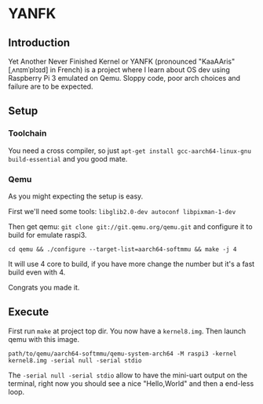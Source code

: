 # YANFK

## Introduction
Yet Another Never Finished Kernel or YANFK (pronounced "KaaAAris" [ˌʌnɪmˈplɔɪd] in French) is a project where I learn about OS dev using Raspberry Pi 3 emulated on Qemu. Sloppy code, poor arch choices and failure are to be expected.

## Setup
### Toolchain
You need a cross compiler, so just `apt-get install gcc-aarch64-linux-gnu build-essential`  and you good mate.
### Qemu
As you might expecting the setup is easy.

First we'll need some tools: `libglib2.0-dev autoconf libpixman-1-dev`

Then get qemu: `git clone git://git.qemu.org/qemu.git` and configure it to build for emulate raspi3.

`cd qemu && ./configure --target-list=aarch64-softmmu && make -j 4`

It will use 4 core to build, if you have more change the number but it's a fast build even with 4.

Congrats you made it.

## Execute

First run `make` at project top dir. You now have a `kernel8.img`. Then launch qemu with this image.

`path/to/qemu/aarch64-softmmu/qemu-system-arch64 -M raspi3 -kernel kernel8.img -serial null -serial stdio`

The `-serial null -serial stdio` allow to have the mini-uart output on the terminal, right now you should see a nice "Hello,World" and then a end-less loop.